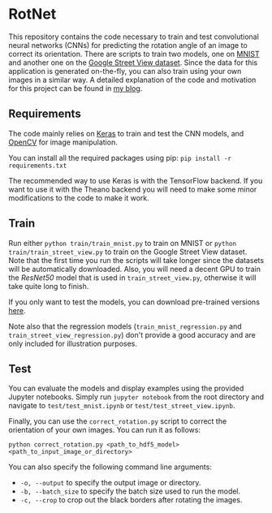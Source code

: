 # RotNet

This repository contains the code necessary to train and test convolutional neural networks (CNNs) for predicting the rotation angle of an image to correct its orientation. There are scripts to train two models, one on [MNIST](http://yann.lecun.com/exdb/mnist/) and another one on the [Google Street View dataset](http://crcv.ucf.edu/data/GMCP_Geolocalization/). Since the data for this application is generated on-the-fly, you can also train using your own images in a similar way. A detailed explanation of the code and motivation for this project can be found in [my blog](https://d4nst.github.io/).

## Requirements
The code mainly relies on [Keras](https://keras.io/#installation) to train and test the CNN models, and [OpenCV](https://pypi.python.org/pypi/opencv-python) for image manipulation.

You can install all the required packages using pip: `pip install -r requirements.txt`

The recommended way to use Keras is with the TensorFlow backend. If you want to use it with the Theano backend you will need to make some minor modifications to the code to make it work.

## Train
Run either `python train/train_mnist.py` to train on MNIST or `python train/train_street_view.py` to train on the Google Street View dataset. Note that the first time you run the scripts will take longer since the datasets will be automatically downloaded. Also, you will need a decent GPU to train the *ResNet50* model that is used in `train_street_view.py`, otherwise it will take quite long to finish.

If you only want to test the models, you can download pre-trained versions [here](https://drive.google.com/open?id=0B9eNEi5uvOI1SjQ5M2tQY3ZMM1U).

Note also that the regression models (`train_mnist_regression.py` and `train_street_view_regression.py`) don't provide a good accuracy and are only included for illustration purposes.

## Test
You can evaluate the models and display examples using the provided Jupyter notebooks. Simply run `jupyter notebook` from the root directory and navigate to `test/test_mnist.ipynb` or `test/test_street_view.ipynb`.

Finally, you can use the `correct_rotation.py` script to correct the orientation of your own images. You can run it as follows:

`python correct_rotation.py <path_to_hdf5_model> <path_to_input_image_or_directory>`

You can also specify the following command line arguments:
- `-o, --output` to specify the output image or directory.
- `-b, --batch_size` to specify the batch size used to run the model.
- `-c, --crop` to crop out the black borders after rotating the images.
